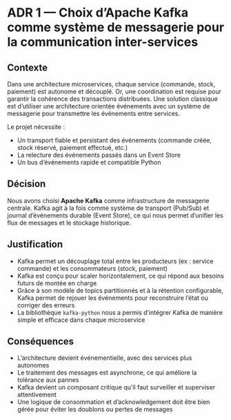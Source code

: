 # ADR 1 — Choix d’Apache Kafka comme système de messagerie pour la communication inter-services

## Contexte

Dans une architecture microservices, chaque service (commande, stock, paiement) est autonome et découplé. Or, une coordination est requise pour garantir la cohérence des transactions distribuées. Une solution classique est d’utiliser une architecture orientée événements avec un système de messagerie pour transmettre les événements entre services.

Le projet nécessite :

- Un transport fiable et persistant des événements (commande créée, stock réservé, paiement effectué, etc.)
- La relecture des événements passés dans un Event Store
- Un bus d’événements rapide et compatible Python

## Décision

Nous avons choisi **Apache Kafka** comme infrastructure de messagerie centrale. Kafka agit à la fois comme système de transport (Pub/Sub) et journal d’événements durable (Event Store), ce qui nous permet d’unifier les flux de messages et le stockage historique.

## Justification

- Kafka permet un découplage total entre les producteurs (ex : service commande) et les consommateurs (stock, paiement)
- Kafka est conçu pour scaler horizontalement, ce qui répond aux besoins futurs de montée en charge
- Grâce à son modèle de topics partitionnés et à la rétention configurable, Kafka permet de rejouer les événements pour reconstruire l’état ou corriger des erreurs
- La bibliothèque `kafka-python` nous a permis d’intégrer Kafka de manière simple et efficace dans chaque microservice

## Conséquences

- L’architecture devient événementielle, avec des services plus autonomes
- Le traitement des messages est asynchrone, ce qui améliore la tolérance aux pannes
- Kafka devient un composant critique qu’il faut surveiller et superviser attentivement
- Une logique de consommation et d’acknowledgement doit être bien gérée pour éviter les doublons ou pertes de messages
